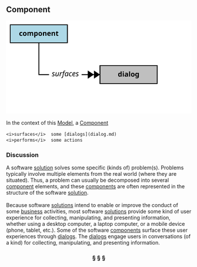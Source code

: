 ## Component

![component](https://raw.githubusercontent.com/nikboyd/Syntopica/master/syntopica-data/src/test/resources/pages/component.svg)

In the context of this [Model](model.md), a [Component](component.md)

```
<i>surfaces</i>  some [dialogs](dialog.md)
<i>performs</i>  some actions
```

### Discussion

A software [solution](solution.md) solves some specific (kinds of) problem(s).
Problems typically involve multiple elements from the real world (where they are situated).
Thus, a problem can usually be decomposed into several [component](component.md) elements, and these [components](component.md)
are often represented in the structure of the software [solution](solution.md).<br/><br/>Because software [solutions](solution.md) intend to enable or improve the conduct of some [business](business.md) activities,
most software [solutions](solution.md) provide some kind of user experience for collecting, manipulating, and
presenting information, whether using a desktop computer, a laptop computer, or a mobile device
(phone, tablet, etc.). Some of the software [components](component.md) surface these user experiences through [dialogs](dialog.md).
The [dialogs](dialog.md) engage users in conversations (of a kind) for collecting, manipulating, and presenting information.


<h3 align="center"><b>&sect; &sect; &sect;</b></h3>
